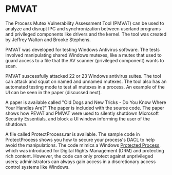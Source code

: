 # PMVAT

The Process Mutex Vulnerability Assessment Tool (PMVAT) can be used to analyze and disrupt IPC and synchronization between userland programs and privileged components like drivers and the kernel. The tool was created by Jeffrey Walton and Brooke Stephens.

PMVAT was developed for testing Windows Antivirus software. The tests involved manipulating shared Windows mutexes, like a mutex that used to guard access to a file that the AV scanner (privileged component) wants to scan.

PMVAT suscessfully attacked 22 or 23 Windows antivirus suites. The tool can attack and squat on named and unnamed mutexes. The tool also has an automated testing mode to test all mutexes in a process. An example of the UI can be seen in the paper (discussed next).

A paper is available called "Old Dogs and New Tricks - Do You Know Where Your Handles Are?" The paper is included with the source code. The paper shows how PEVAT and PMVAT were used to silently shutdown Microsoft Security Essentials, and block a UI window informing the user of the shutdown.

A file called ProtectProcess.rar is available. The sample code in ProtectProcess shows you how to secure your process's DACL to help avoid the manipulations. The code mimics a Windows [Protected Process](http://download.microsoft.com/download/a/f/7/af7777e5-7dcd-4800-8a0a-b18336565f5b/process_vista.doc), which was introduced for Digital Rights Management (DRM) and protecting rich content. However, the code can only protect against unprivileged users; administrators can always gain access in a discretionary access control systems like Windows.